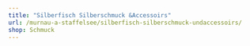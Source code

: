 ```yaml
---
title: "Silberfisch Silberschmuck &Accessoirs"
url: /murnau-a-staffelsee/silberfisch-silberschmuck-undaccessoirs/
shop: Schmuck
---
```

